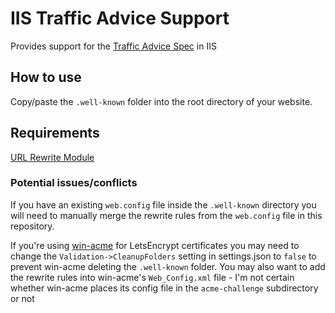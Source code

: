 # IIS Traffic Advice Support

Provides support for the [Traffic Advice Spec](https://github.com/buettner/private-prefetch-proxy/blob/main/traffic-advice.md) in IIS

## How to use

Copy/paste the `.well-known` folder into the root directory of your website.

## Requirements

[URL Rewrite Module](https://www.iis.net/downloads/microsoft/url-rewrite)

### Potential issues/conflicts

If you have an existing `web.config` file inside the `.well-known` directory you will need to manually merge the rewrite rules from the `web.config` file in this repository. 

If you're using [win-acme](https://www.win-acme.com/) for LetsEncrypt certificates you may need to change the `Validation->CleanupFolders` setting in settings.json to `false` to prevent win-acme deleting the `.well-known` folder. You may also want to add the rewrite rules into win-acme's `Web_Config.xml` file - I'm not certain whether win-acme places its config file in the `acme-challenge` subdirectory or not 
